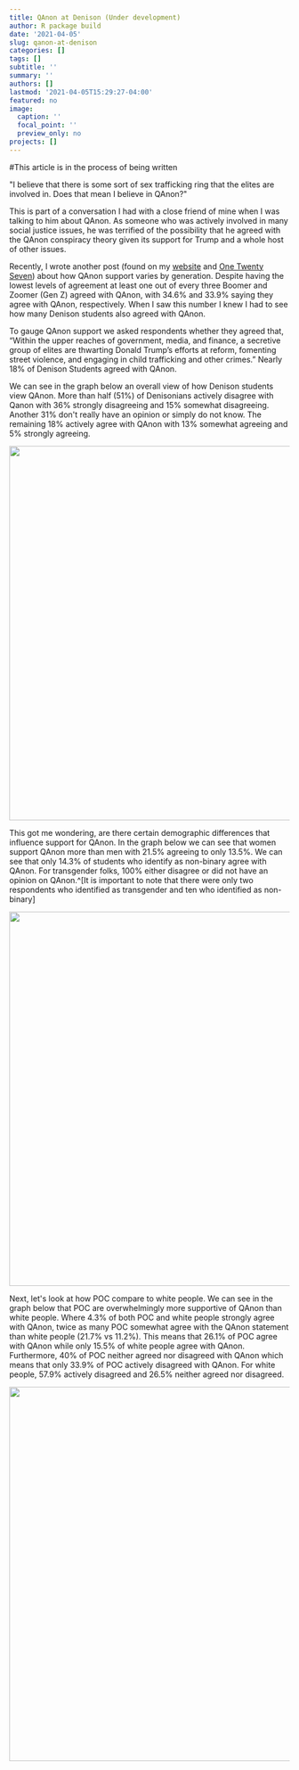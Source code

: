 ```yaml
---
title: QAnon at Denison (Under development)
author: R package build
date: '2021-04-05'
slug: qanon-at-denison
categories: []
tags: []
subtitle: ''
summary: ''
authors: []
lastmod: '2021-04-05T15:29:27-04:00'
featured: no
image:
  caption: ''
  focal_point: ''
  preview_only: no
projects: []
---
```






#This article is in the process of being written

"I  believe that there is some sort of sex trafficking ring that the elites are involved in. Does that mean I believe in QAnon?" 

This is part of a conversation I had with a close friend of mine when I was talking to him about QAnon. As someone who was actively involved in many social justice issues, he was terrified of the possibility that he agreed with the QAnon conspiracy theory given its support for Trump and a whole host of other issues. 

Recently, I wrote another post (found on my [website](https://jacob-dennen.netlify.app/post/qanon-millenials-and-gen-z/) and [One Twenty Seven](https://onetwentyseven.blog/2021/03/17/qanon-millennials-and-gen-z/)) about how QAnon support varies by generation. Despite having the lowest levels of agreement at least one out of every three Boomer and Zoomer (Gen Z) agreed with QAnon, with 34.6% and 33.9% saying they agree with QAnon, respectively. When I saw this number I knew I had to see how many Denison students also agreed with QAnon.

To gauge QAnon support we asked respondents whether they agreed that, “Within the upper reaches of government, media, and finance, a secretive group of elites are thwarting Donald Trump’s efforts at reform, fomenting street violence, and engaging in child trafficking and other crimes.” Nearly 18% of Denison Students agreed with QAnon.

We can see in the graph below an overall view of how Denison students view QAnon. More than half (51%) of Denisonians actively disagree with Qanon with 36% strongly disagreeing and 15% somewhat disagreeing. Another 31% don't really have an opinion or simply do not know. The remaining 18% actively agree with QAnon with 13% somewhat agreeing and 5% strongly agreeing. 

<img src="{{< blogdown/postref >}}index_files/figure-html/unnamed-chunk-3-1.png" width="672" />

This got me wondering, are there certain demographic differences that influence support for QAnon. In the graph below we can see that women support QAnon more than men with 21.5% agreeing to only 13.5%. We can see that only 14.3% of students who identify as non-binary agree with QAnon. For transgender folks, 100% either disagree or did not have an opinion on QAnon.^[It is important to note that there were only two respondents who identified as transgender and ten who identified as non-binary]


<img src="{{< blogdown/postref >}}index_files/figure-html/unnamed-chunk-4-1.png" width="672" />

Next, let's look at how POC compare to white people. We can see in the graph below that POC are overwhelmingly more supportive of QAnon than white people. Where 4.3% of both POC and white people strongly agree with QAnon, twice as many POC somewhat agree with the QAnon statement than white people (21.7% vs 11.2%). This means that 26.1% of POC agree with QAnon while only 15.5% of white people agree with QAnon. Furthermore, 40% of POC neither agreed nor disagreed with QAnon which means that only 33.9% of POC actively disagreed with QAnon. For white people, 57.9% actively disagreed and 26.5% neither agreed nor disagreed.


<img src="{{< blogdown/postref >}}index_files/figure-html/unnamed-chunk-5-1.png" width="672" />






